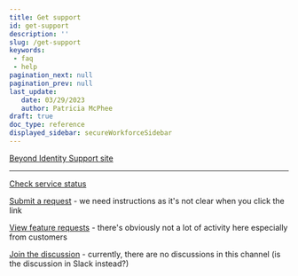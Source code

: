 ```yaml
---
title: Get support
id: get-support
description: ''
slug: /get-support 
keywords: 
 - faq
 - help
pagination_next: null
pagination_prev: null
last_update: 
   date: 03/29/2023
   author: Patricia McPhee
draft: true
doc_type: reference
displayed_sidebar: secureWorkforceSidebar
---
```



[Beyond Identity Support site](https://www.beyondidentity.com/support)

---

[Check service status](https://status.beyondidentity.com/)

[Submit a request](https://support.beyondidentity.com/hc/en-us/requests/new) - we need instructions as it's not clear when you click the link

[View feature requests](https://support.beyondidentity.com/hc/en-us/community/topics/4410556274327-Feature-Requests) - there's obviously not a lot of activity here especially from customers

[Join the discussion](https://support.beyondidentity.com/hc/en-us/community/topics/4410556272919-General-Discussion) - currently, there are no discussions in this channel (is the discussion in Slack instead?)


